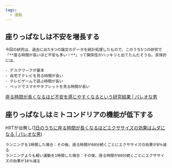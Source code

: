 ```yaml
---
tags:
  - 運動
---
```

## 座りっぱなしは不安を増長する
```
今回の研究は、過去に出た9つの論文のデータを統計処理したもので、このうち5つの研究で「**座る時間が長いほど不安も多い！**」って関係性がハッキリと出てたんだそうな。具体的には、  

- デスクワークが基本
- 自宅でテレビを見る時間が長い
- テレビゲームで遊ぶ時間が長い
- ベッドでスマホやタブレットを見る時間が長い
```
[座る時間が長くなるほど不安を感じやすくなるという研究結果 | パレオな男](https://yuchrszk.blogspot.com/2015/07/blog-post.html)
## 座りっぱなしはミトコンドリアの機能が低下する

HIITが台無し([1日のうちに座る時間が長くなるほどエクササイズの効果はムダになる | パレオな男](https://yuchrszk.blogspot.com/2015/03/1.html))
```
ランニングを1時間した場合：その後、座る時間が60分続くごとにエクササイズの効果が8％減る
ランニングよりも軽い運動を1時間した場合：その後、座る時間が60分続くごとにエクササイズの効果が16％減る
```

